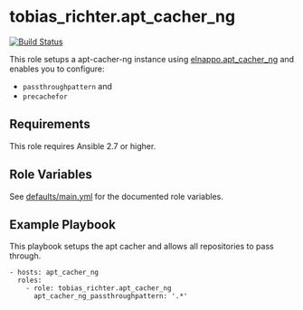 # tobias_richter.apt_cacher_ng

[![Build Status](https://travis-ci.org/tobias-richter/ansible-apt-cacher-ng.svg?branch=master)](https://travis-ci.org/tobias-richter/ansible-apt-cacher-ng)

This role setups a apt-cacher-ng instance using
[elnappo.apt_cacher_ng](https://galaxy.ansible.com/elnappo/apt-cacher-ng)
and enables you to configure:
* `passthroughpattern` and
* `precachefor`

## Requirements

This role requires Ansible 2.7 or higher.

## Role Variables

See [defaults/main.yml](defaults/main.yml) for the documented role variables.

## Example Playbook

This playbook setups the apt cacher and allows all repositories to pass through.

    - hosts: apt_cacher_ng
	  roles:
	    - role: tobias_richter.apt_cacher_ng
	      apt_cacher_ng_passthroughpattern: '.*'